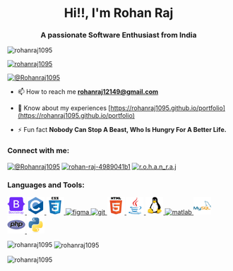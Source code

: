 <h1 align="center">Hi!!, I'm Rohan Raj</h1>
<h3 align="center">A passionate Software Enthusiast from India</h3>

<p align="left"> <img src="https://komarev.com/ghpvc/?username=rohanraj1095&label=Profile%20views&color=0e75b6&style=flat" alt="rohanraj1095" /> </p>

<p align="left"> <a href="https://github.com/ryo-ma/github-profile-trophy"><img src="https://github-profile-trophy.vercel.app/?username=rohanraj1095" alt="rohanraj1095" /></a> </p>

<p align="left"> <a href="https://twitter.com/@Rohanraj1095" target="blank"><img src="https://img.shields.io/twitter/follow/@Rohanraj1095?logo=twitter&style=for-the-badge" alt="@Rohanraj1095" /></a> </p>

- 📫 How to reach me **rohanraj12149@gmail.com**

- 📄 Know about my experiences [https://rohanraj1095.github.io/portfolio](https://rohanraj1095.github.io/portfolio)

- ⚡ Fun fact **Nobody Can Stop A Beast, Who Is Hungry For A Better Life.**

<h3 align="left">Connect with me:</h3>
<p align="left">
<a href="https://twitter.com/@Rohanraj1095" target="blank"><img align="center" src="https://raw.githubusercontent.com/rahuldkjain/github-profile-readme-generator/master/src/images/icons/Social/twitter.svg" alt="@Rohanraj1095" height="30" width="40" /></a>
<a href="https://linkedin.com/in/rohan-raj-4989041b1" target="blank"><img align="center" src="https://raw.githubusercontent.com/rahuldkjain/github-profile-readme-generator/master/src/images/icons/Social/linked-in-alt.svg" alt="rohan-raj-4989041b1" height="30" width="40" /></a>
<a href="https://instagram.com/r.o.h.a.n_r.a.j" target="blank"><img align="center" src="https://raw.githubusercontent.com/rahuldkjain/github-profile-readme-generator/master/src/images/icons/Social/instagram.svg" alt="r.o.h.a.n_r.a.j" height="30" width="40" /></a>
</p>

<h3 align="left">Languages and Tools:</h3>
<p align="left"> <a href="https://getbootstrap.com" target="_blank"> <img src="https://raw.githubusercontent.com/devicons/devicon/master/icons/bootstrap/bootstrap-plain-wordmark.svg" alt="bootstrap" width="40" height="40"/> </a> <a href="https://www.cprogramming.com/" target="_blank"> <img src="https://raw.githubusercontent.com/devicons/devicon/master/icons/c/c-original.svg" alt="c" width="40" height="40"/> </a> <a href="https://www.w3schools.com/css/" target="_blank"> <img src="https://raw.githubusercontent.com/devicons/devicon/master/icons/css3/css3-original-wordmark.svg" alt="css3" width="40" height="40"/> </a> <a href="https://www.figma.com/" target="_blank"> <img src="https://www.vectorlogo.zone/logos/figma/figma-icon.svg" alt="figma" width="40" height="40"/> </a> <a href="https://git-scm.com/" target="_blank"> <img src="https://www.vectorlogo.zone/logos/git-scm/git-scm-icon.svg" alt="git" width="40" height="40"/> </a> <a href="https://www.w3.org/html/" target="_blank"> <img src="https://raw.githubusercontent.com/devicons/devicon/master/icons/html5/html5-original-wordmark.svg" alt="html5" width="40" height="40"/> </a> <a href="https://www.java.com" target="_blank"> <img src="https://raw.githubusercontent.com/devicons/devicon/master/icons/java/java-original.svg" alt="java" width="40" height="40"/> </a> <a href="https://www.linux.org/" target="_blank"> <img src="https://raw.githubusercontent.com/devicons/devicon/master/icons/linux/linux-original.svg" alt="linux" width="40" height="40"/> </a> <a href="https://www.mathworks.com/" target="_blank"> <img src="https://upload.wikimedia.org/wikipedia/commons/2/21/Matlab_Logo.png" alt="matlab" width="40" height="40"/> </a> <a href="https://www.mysql.com/" target="_blank"> <img src="https://raw.githubusercontent.com/devicons/devicon/master/icons/mysql/mysql-original-wordmark.svg" alt="mysql" width="40" height="40"/> </a> <a href="https://www.php.net" target="_blank"> <img src="https://raw.githubusercontent.com/devicons/devicon/master/icons/php/php-original.svg" alt="php" width="40" height="40"/> </a> <a href="https://www.python.org" target="_blank"> <img src="https://raw.githubusercontent.com/devicons/devicon/master/icons/python/python-original.svg" alt="python" width="40" height="40"/> </a> </p>

<p><img align="left" src="https://github-readme-stats.vercel.app/api/top-langs?username=rohanraj1095&show_icons=true&locale=en&layout=compact" alt="rohanraj1095" /></p>

<p>&nbsp;<img align="center" src="https://github-readme-stats.vercel.app/api?username=rohanraj1095&show_icons=true&locale=en" alt="rohanraj1095" /></p>

<p><img align="center" src="https://github-readme-streak-stats.herokuapp.com/?user=rohanraj1095&" alt="rohanraj1095" /></p>
